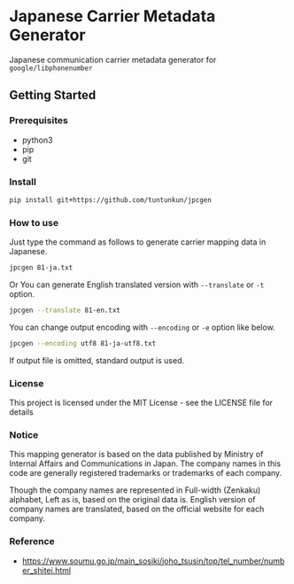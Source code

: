 # Japanese Carrier Metadata Generator
Japanese communication carrier metadata generator for `google/libphonenumber`

## Getting Started
### Prerequisites
* python3
* pip
* git

### Install

```sh
pip install git+https://github.com/tuntunkun/jpcgen
```

### How to use

Just type the command as follows to generate carrier mapping data in Japanese.
```sh
jpcgen 81-ja.txt
```

Or You can generate English translated version with `--translate` or `-t` option.
```sh
jpcgen --translate 81-en.txt
```

You can change output encoding with `--encoding` or `-e` option like below.
```sh
jpcgen --encoding utf8 81-ja-utf8.txt
```

If output file is omitted, standard output is used.

### License
This project is licensed under the MIT License - see the LICENSE file for details

### Notice
This mapping generator is based on the data published by Ministry of Internal Affairs and Communications in Japan.
The company names in this code are generally registered trademarks or trademarks of each company.

Though the company names are represented in Full-width (Zenkaku) alphabet, Left as is, based on the original data is.
English version of company names are translated, based on the official website for each company.

### Reference
* https://www.soumu.go.jp/main_sosiki/joho_tsusin/top/tel_number/number_shitei.html
